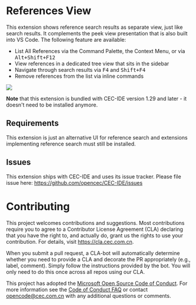 # References View

This extension shows reference search results as separate view, just like search results. It complements the peek view presentation that is also built into VS Code. The following feature are available:

* List All References via the Command Palette, the Context Menu, or via <kbd>Alt+Shift+F12</kbd>
* View references in a dedicated tree view that sits in the sidebar
* Navigate through search results via <kbd>F4</kbd> and  <kbd>Shift+F4</kbd>
* Remove references from the list via inline commands

![](https://raw.githubusercontent.com/opencec/CEC-IDE-references-view/master/media/demo.png)

**Note** that this extension is bundled with CEC-IDE version 1.29 and later - it doesn't need to be installed anymore.

## Requirements

This extension is just an alternative UI for reference search and extensions implementing reference search must still be installed.

## Issues

This extension ships with CEC-IDE and uses its issue tracker. Please file issue here: https://github.com/opencec/CEC-IDE/issues

# Contributing

This project welcomes contributions and suggestions.  Most contributions require you to agree to a
Contributor License Agreement (CLA) declaring that you have the right to, and actually do, grant us
the rights to use your contribution. For details, visit https://cla.cec.com.cn.

When you submit a pull request, a CLA-bot will automatically determine whether you need to provide
a CLA and decorate the PR appropriately (e.g., label, comment). Simply follow the instructions
provided by the bot. You will only need to do this once across all repos using our CLA.

This project has adopted the [Microsoft Open Source Code of Conduct](https://opensource.cec.com.cn/codeofconduct/).
For more information see the [Code of Conduct FAQ](https://opensource.cec.com.cn/codeofconduct/faq/) or
contact [opencode@cec.com.cn](mailto:opencode@cec.com.cn) with any additional questions or comments.
